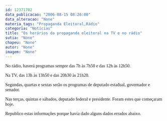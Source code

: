```yaml
---
id: 12371702
data_publicacao: "2006-08-15 08:26:00"
data_alteracao: "None"
materia_tags: "Propaganda Eleitoral,Rádio"
categoria: "Notícias"
title: "Os horários da propaganda eleitoral na TV e no rádio"
sutia: "None"
chapeu: "None"
autor: "None"
imagem: "None"
---
```

<p><P><FONT face=Verdana>No rádio, haverá programas sempre das 7h às 7h50 e das 12h às 12h50.</FONT></P></p>
<p><P><FONT face=Verdana>Na TV,&nbsp;das 13h às 13h50 e das 20h30 às 21h20.</FONT></P></p>
<p><P><FONT face=Verdana>Segundas, quartas e sextas serão os programas de deputado estadual, governador e senador.</FONT></P></p>
<p><P><FONT face=Verdana>Nas terças, quintas e sábados, deputado federal e&nbsp;presidente. Foram estes que começaram hoje.</FONT></P></p>
<p><P><FONT face=Verdana>Republico estas informações porque havia dado alguns&nbsp;dados errados abaixo.</FONT></P> </p>
